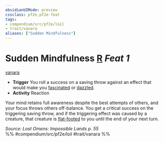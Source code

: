 ```yaml
---
obsidianUIMode: preview
cssclass: pf2e,pf2e-feat
tags:
- compendium/src/pf2e/loil
- trait/vanara
aliases: ["Sudden Mindfulness"]
---
```

# Sudden Mindfulness  [R](../../Rules/core-rulebook/chapter-9-playing-the-game.md#Actions "Reaction") *Feat 1*  
[vanara](../../Rules/traits/vanara-loil.md)  

- **Trigger** You roll a success on a saving throw against an effect that would make you [fascinated](../../Rules/conditions.md#Fascinated) or [dazzled](../../Rules/conditions.md#Dazzled).
- **Activity** Reaction

Your mind retains full awareness despite the best attempts of others, and your focus throws others off-balance. You get a critical success on the triggering saving throw, and if the triggering effect was caused by a creature, that creature is [flat-footed](../../Rules/conditions.md#Flat-footed) to you until the end of your next turn.

*Source: Lost Omens: Impossible Lands p. 55*  
%% #compendium/src/pf2e/loil #trait/vanara %%